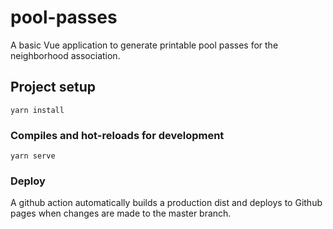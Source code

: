 # pool-passes

A basic Vue application to generate printable pool passes for the neighborhood association.

## Project setup
```
yarn install
```

### Compiles and hot-reloads for development
```
yarn serve
```

### Deploy

A github action automatically builds a production dist and deploys to Github pages when changes are made to the master branch.
